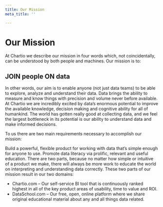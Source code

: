 ```yaml
---
title: Our Mission
meta_title: ''

---
```

<h1 class="title centered">Our Mission</h1>

At Chartio we describe our mission in four words which, not coincidentally, can be understood by both people and machines. Our mission is to:

## JOIN people ON data

In other words, our aim is to enable anyone (not just data teams) to be able to explore, analyze and understand their data. Data brings the ability to measure and know things with precision and volume never before available. At Chartio we are incredibly excited by data’s enormous potential to improve the available knowledge, decision making and cognitive ability for all of humankind. The world has gotten really good at collecting data, and we feel the largest bottleneck in its potential is our ability to understand data and make informed decisions.

To us there are two main requirements necessary to accomplish our mission:

Build a powerful, flexible product for working with data that’s simple enough for anyone to use.
Promote data literacy via prolific, relevant and useful education.
There are two parts, because no matter how simple or intuitive of a product we make, there will always be more work to educate the world on interpreting and understanding data correctly. These two parts of our mission result in our two domains:

* Chartio.com – Our self-service BI tool that is continuously ranked highest in all of the key product areas of usability, time to value and ROI.
* ‍DataSchool.com – Our free, open, online platform where we share original educational material about any and all things data related.
